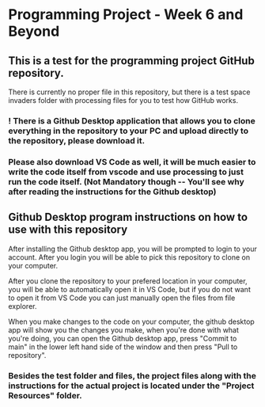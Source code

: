 # Programming Project - Week 6 and Beyond

## This is a test for the programming project GitHub repository.

There is currently no proper file in this repository, but there is a test space invaders folder with processing files for you to test how GitHub works. 

### ! There is a Github Desktop application that allows you to clone everything in the repository to your PC and upload directly to the repository, please download it.

### Please also download VS Code as well, it will be much easier to write the code itself from vscode and use processing to just run the code itself. (Not Mandatory though -- You'll see why after reading the instructions for the Github desktop)

## Github Desktop program instructions on how to use with this repository

After installing the Github desktop app, you will be prompted to login to your account. After you login you will be able to pick this repository to clone on your computer.

After you clone the repository to your prefered location in your computer, you will be able to automatically open it in VS Code, but if you do not want to open it from VS Code you can just manually open the files from file explorer.

When you make changes to the code on your computer, the github desktop app will show you the changes you make, when you're done with what you're doing, you can open the Github desktop app, press "Commit to main" in the lower left hand side of the window and then press "Pull to repository".

### Besides the test folder and files, the project files along with the instructions for the actual project is located under the "Project Resources" folder. 

